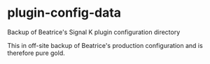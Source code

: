 # plugin-config-data
Backup of Beatrice's Signal K plugin configuration directory

This in off-site backup of Beatrice's production configuration and is therefore pure gold.
